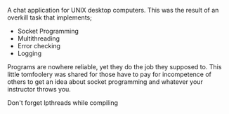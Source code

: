 A chat application for UNIX desktop computers.
This was the result of an overkill task that implements;
<ul>
	<li>Socket Programming</li>
	<li>Multithreading</li>
	<li>Error checking</li>
	<li>Logging</li>
</ul>

Programs are nowhere reliable, yet they do the job they supposed to. This little tomfoolery was shared for those have to pay for incompetence of others to get an idea about socket programming and whatever your instructor throws you.

Don't forget lpthreads while compiling
